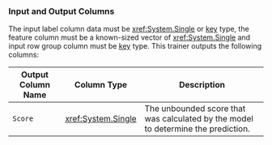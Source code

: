 ### Input and Output Columns
The input label column data must be <xref:System.Single> or [key](xref:Microsoft.ML.Data.KeyDataViewType) type, the feature column must be a known-sized vector of <xref:System.Single> and input row group column must be [key](xref:Microsoft.ML.Data.KeyDataViewType) type. This trainer outputs the following columns:

| Output Column Name | Column Type | Description|
| -- | -- | -- |
| `Score` | <xref:System.Single> | The unbounded score that was calculated by the model to determine the prediction.|